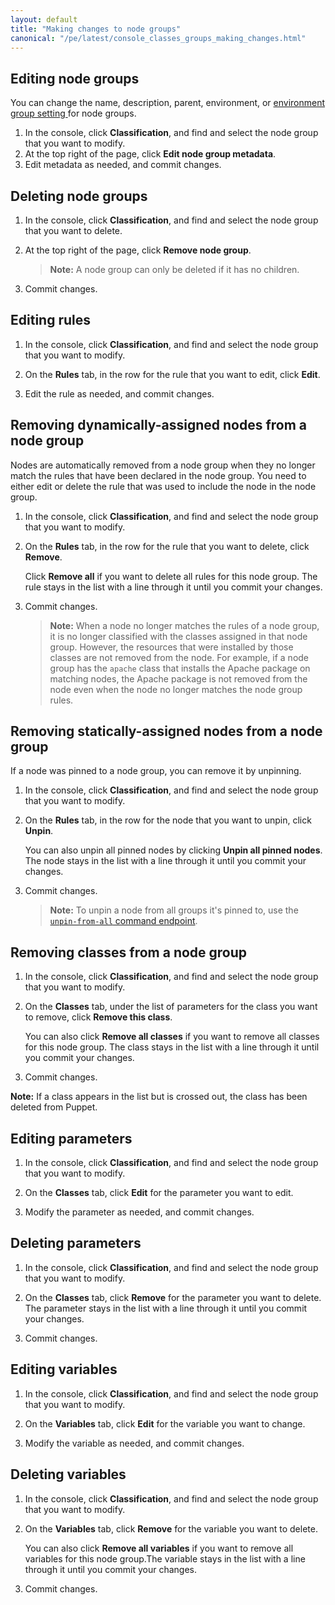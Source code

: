 ```yaml
---
layout: default
title: "Making changes to node groups"
canonical: "/pe/latest/console_classes_groups_making_changes.html"
---
```



[environment_override]: ./console_classes_groups_environment_override.html

## Editing node groups

You can change the name, description, parent, environment, or [environment group setting ][environment_override] for node groups.

1. In the console, click **Classification**, and find and select the node group that you want to modify.
2. At the top right of the page, click **Edit node group metadata**.
3. Edit metadata as needed, and commit changes.


## Deleting node groups

1. In the console, click **Classification**, and find and select the node group that you want to delete.

2. At the top right of the page, click **Remove node group**.

    > **Note:** A node group can only be deleted if it has no children.

3. Commit changes.


## Editing rules

1. In the console, click **Classification**, and find and select the node group that you want to modify.

2. On the **Rules** tab, in the row for the rule that you want to edit, click **Edit**.

3. Edit the rule as needed, and commit changes.


## Removing dynamically-assigned nodes from a node group

Nodes are automatically removed from a node group when they no longer match the rules that have been declared in the node group. You need to either edit or delete the rule that was used to include the node in the node group.

1. In the console, click **Classification**, and find and select the node group that you want to modify.

2. On the **Rules** tab, in the row for the rule that you want to delete, click **Remove**.

   Click **Remove all** if you want to delete all rules for this node group. The rule stays in the list with a line through it until you commit your changes.

3. Commit changes.

   > **Note:** When a node no longer matches the rules of a node group, it is no longer classified with the classes assigned in that node group. However, the resources that were installed by those classes are not removed from the node. For example, if a node group has the `apache` class that installs the Apache package on matching nodes, the Apache package is not removed from the node even when the node no longer matches the node group rules.


## Removing statically-assigned nodes from a node group

If a node was pinned to a node group, you can remove it by unpinning.

1. In the console, click **Classification**, and find and select the node group that you want to modify.

2. On the **Rules** tab, in the row for the node that you want to unpin, click **Unpin**.

   You can also unpin all pinned nodes by clicking **Unpin all pinned nodes**. The node stays in the list with a line through it until you commit your changes.

3. Commit changes.

   > **Note:** To unpin a node from all groups it's pinned to, use the [`unpin-from-all` command endpoint](./nc_commands.html#post-v1commandsunpin-from-all).


## Removing classes from a node group

1. In the console, click **Classification**, and find and select the node group that you want to modify.

2. On the **Classes** tab, under the list of parameters for the class you want to remove, click **Remove this class**.

   You can also click **Remove all classes** if you want to remove all classes for this node group. The class stays in the list with a line through it until you commit your changes.

3. Commit changes.

**Note:** If a class appears in the list but is crossed out, the class has been deleted from Puppet.


## Editing parameters

1. In the console, click **Classification**, and find and select the node group that you want to modify.

2. On the **Classes** tab, click **Edit** for the parameter you want to edit.

3. Modify the parameter as needed, and commit changes.


## Deleting parameters

1. In the console, click **Classification**, and find and select the node group that you want to modify.

2. On the **Classes** tab, click **Remove** for the parameter you want to delete. The parameter stays in the list with a line through it until you commit your changes.

3. Commit changes.


## Editing variables

1. In the console, click **Classification**, and find and select the node group that you want to modify.

3. On the **Variables** tab, click **Edit** for the variable you want to change.

5. Modify the variable as needed, and commit changes.


## Deleting variables

1. In the console, click **Classification**, and find and select the node group that you want to modify.

2. On the **Variables** tab, click **Remove** for the variable you want to delete.

   You can also click **Remove all variables** if you want to remove all variables for this node group.The variable stays in the list with a line through it until you commit your changes.

3. Commit changes.



